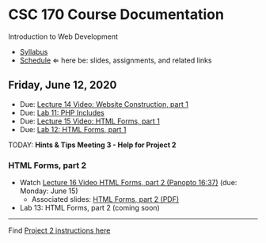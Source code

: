 # CSC 170 Course Documentation
Introduction to Web Development

- [Syllabus](syllabus.md)
- [Schedule](schedule.md)   &lArr; here be: slides, assignments, and related links

## Friday, June 12, 2020

- Due: [Lecture 14 Video: Website Construction, part 1](https://rochester.hosted.panopto.com/Panopto/Pages/Viewer.aspx?id=41230772-1495-4949-9aca-abd501560f49)
- Due: [Lab 11: PHP Includes](lab11-php-includes/instructions.md)
- Due: [Lecture 15 Video: HTML Forms, part 1](https://rochester.hosted.panopto.com/Panopto/Pages/Viewer.aspx?id=da28c918-390d-4fb8-a189-abd601406e42)
- Due: [Lab 12: HTML Forms, part 1](lab12-html-forms1/instructions.md) 

TODAY: **Hints & Tips Meeting 3 - Help for Project 2**

### HTML Forms, part 2

- Watch [Lecture 16 Video HTML Forms, part 2 (Panopto 16:37)](https://rochester.hosted.panopto.com/Panopto/Pages/Viewer.aspx?id=86cd8a6f-4eef-4e5c-88e5-abd800d9f376) (due: Monday: June 15)
  - Associated slides: [HTML Forms, part 2 (PDF)](12a-html-forms2/html-forms2.pdf)
- Lab 13: HTML Forms, part 2 (coming soon)



<hr>

Find [Project 2 instructions here](project02-formatting-and-layout/instructions.md)

